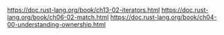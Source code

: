 https://doc.rust-lang.org/book/ch13-02-iterators.html
https://doc.rust-lang.org/book/ch06-02-match.html
https://doc.rust-lang.org/book/ch04-00-understanding-ownership.html